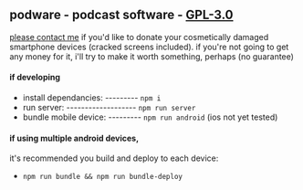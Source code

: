 ## podware - podcast software - [GPL-3.0](https://github.com/ddaaggeett/podware/blob/master/LICENSE)

[please contact me](https://ddaaggeett.github.io/ddaaggeett/contact) if you'd like to donate your cosmetically damaged smartphone devices (cracked screens included). if you're not going to get any money for it, i'll try to make it worth something, perhaps (no guarantee)

#### if developing

- install dependancies: --------- `npm i`
- run server: ------------------- `npm run server`
- bundle mobile device: --------- `npm run android` (ios not yet tested)

#### if using multiple android devices,

it's recommended you build and deploy to each device:

- `npm run bundle && npm run bundle-deploy`
